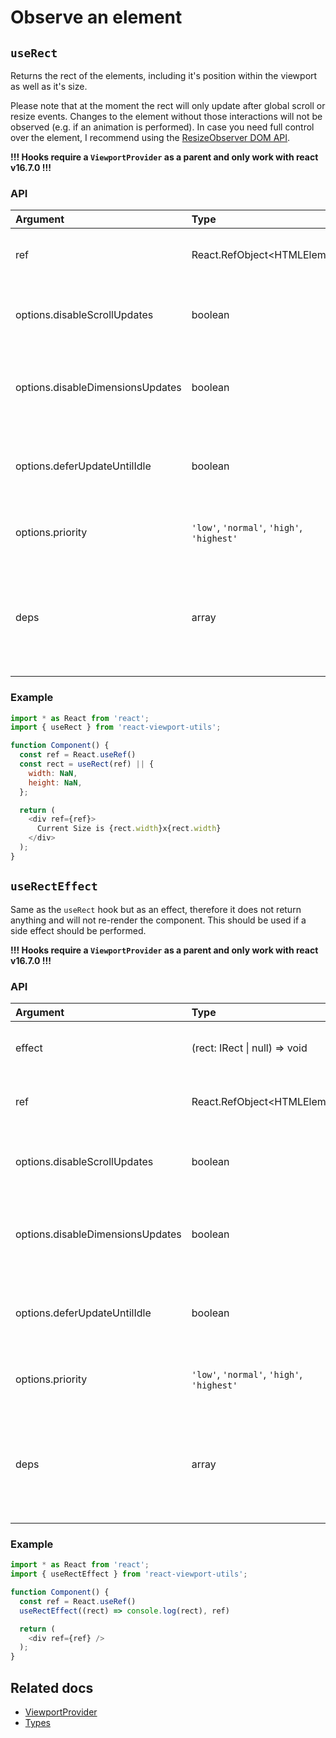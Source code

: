 # Observe an element

## `useRect`

Returns the rect of the elements, including it's position within the viewport as well as it's size.

Please note that at the moment the rect will only update after global scroll or resize events. Changes to the element without those interactions will not be observed (e.g. if an animation is performed).
In case you need full control over the element, I recommend using the [ResizeObserver DOM API](https://developer.mozilla.org/en-US/docs/Web/API/ResizeObserver).

**!!! Hooks require a `ViewportProvider` as a parent and only work with react v16.7.0 !!!**

### API

| Argument | Type | Required? | Description |
|:---|:---|:---:|:---|
| ref | React.RefObject\<HTMLElement> | x | The reference to an element that should be observed |
| options.disableScrollUpdates | boolean |  | Disables updates to scroll events (only for `useViewport`) |
| options.disableDimensionsUpdates | boolean |  | Disables updates to dimensions events (only for `useViewport`) |
| options.deferUpdateUntilIdle | boolean |  | Defers to trigger updates until the collector is idle. See [Defer Events](../concepts/defer_events.md) |
| options.priority | `'low'`, `'normal'`, `'high'`, `'highest'` |  | Allows to set a priority of the update. See [Defer Events](../concepts/scheduler.md) |
| deps | array |  | Array with dependencies. In case a value inside the array changes, this will force an update on the rect |

### Example

``` javascript
import * as React from 'react';
import { useRect } from 'react-viewport-utils';

function Component() {
  const ref = React.useRef()
  const rect = useRect(ref) || {
    width: NaN,
    height: NaN,
  };

  return (
    <div ref={ref}>
      Current Size is {rect.width}x{rect.width}
    </div>
  );
}
```

## `useRectEffect`

Same as the `useRect` hook but as an effect, therefore it does not return anything and will not re-render the component. This should be used if a side effect should be performed.

**!!! Hooks require a `ViewportProvider` as a parent and only work with react v16.7.0 !!!**

### API

| Argument | Type | Required? | Description |
|:---|:---|:---:|:---|
| effect | (rect: IRect \| null) => void | x | The side effect that should be performed |
| ref | React.RefObject\<HTMLElement> | x | The reference to an element that should be observed |
| options.disableScrollUpdates | boolean |  | Disables updates to scroll events (only for `useViewport`) |
| options.disableDimensionsUpdates | boolean |  | Disables updates to dimensions events (only for `useViewport`) |
| options.deferUpdateUntilIdle | boolean |  | Defers to trigger updates until the collector is idle. See [Defer Events](../concepts/defer_events.md) |
| options.priority | `'low'`, `'normal'`, `'high'`, `'highest'` |  | Allows to set a priority of the update. See [Defer Events](../concepts/scheduler.md) |
| deps | array |  | Array with dependencies. In case a value inside the array changes, this will force an update to the effect function |

### Example

``` javascript
import * as React from 'react';
import { useRectEffect } from 'react-viewport-utils';

function Component() {
  const ref = React.useRef()
  useRectEffect((rect) => console.log(rect), ref)

  return (
    <div ref={ref} />
  );
}
```

## Related docs

* [ViewportProvider](./ViewportProvider.md)
* [Types](./types.md)
